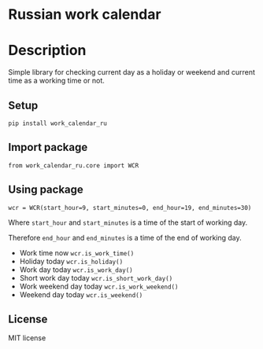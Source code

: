 # Russian work calendar

# Description
Simple library for checking current day as a holiday or weekend and current time as a working time or not.

## Setup
`pip install work_calendar_ru`

## Import package
`from work_calendar_ru.core import WCR`

## Using package
`wcr = WCR(start_hour=9, start_minutes=0, end_hour=19, end_minutes=30)`

Where `start_hour` and `start_minutes` is a time of the start of working day.

Therefore `end_hour` and `end_minutes` is a time of the end of working day.

* Work time now `wcr.is_work_time()`
* Holiday today `wcr.is_holiday()`
* Work day today `wcr.is_work_day()`
* Short work day today `wcr.is_short_work_day()`
* Work weekend day today `wcr.is_work_weekend()`
* Weekend day today `wcr.is_weekend()`

## License
MIT license